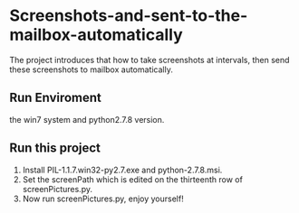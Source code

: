 # Screenshots-and-sent-to-the-mailbox-automatically
The project introduces that how to take screenshots at intervals, then send these screenshots to mailbox automatically.

## Run Enviroment  
the win7 system and python2.7.8 version.

## Run this project
1. Install PIL-1.1.7.win32-py2.7.exe and python-2.7.8.msi.  
2. Set the screenPath which is edited on the thirteenth row of screenPictures.py.  
3. Now run screenPictures.py, enjoy yourself!
